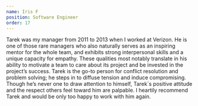 ```yaml
---
name: Iris F
position: Software Engineer
order: 17
---
```


Tarek was my manager from 2011 to 2013 when I worked at Verizon.
He is one of those rare managers who also naturally serves as an inspiring mentor for the whole team, and exhibits strong interpersonal skills and a unique capacity for empathy. These qualities most notably translate in his ability to motivate a team to care about its project and be invested in the project’s success. Tarek is the go-to person for conflict resolution and problem solving; he steps in to diffuse tension and induce compromising. Though he’s never one to draw attention to himself, Tarek´s positive attitude and the respect others feel toward him are palpable.
I heartily recommend Tarek and would be only too happy to work with him again.